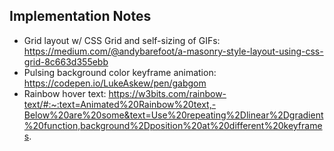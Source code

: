 ## Implementation Notes

- Grid layout w/ CSS Grid and self-sizing of GIFs:
  https://medium.com/@andybarefoot/a-masonry-style-layout-using-css-grid-8c663d355ebb
- Pulsing background color keyframe animation: https://codepen.io/LukeAskew/pen/gabgom
- Rainbow hover text:
  https://w3bits.com/rainbow-text/#:~:text=Animated%20Rainbow%20text,-Below%20are%20some&text=Use%20repeating%2Dlinear%2Dgradient%20function,background%2Dposition%20at%20different%20keyframes.
